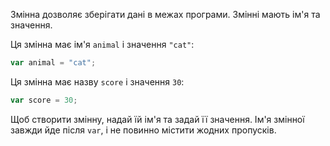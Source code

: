 Змінна дозволяє зберігати дані в межах програми. Змінні мають ім'я та значення.

Ця змінна має ім'я `animal` і значення `"cat"`:

```javascript
var animal = "cat";
```

Ця змінна має назву `score` і значення `30`:

```javascript
var score = 30;
```

Щоб створити змінну, надай їй ім'я та задай її значення. Ім'я змінної завжди йде після `var`, і не повинно містити жодних пропусків.